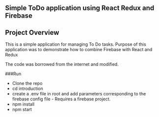 ## Simple ToDo application using React Redux and Firebase

## Project Overview

This is a simple application for managing To Do tasks. Purpose of this application was to demonstrate how to combine Firebase with React and Redux

The code was borrowed from the internet and modified.

###Run
- Clone the repo
- cd introduction
- create a .env file in root and add parameters corresponding to the firebase config file - Requires a firebase project.
- npm install
- npm start


